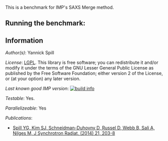This is a benchmark for IMP's SAXS Merge method.

## Running the benchmark:

## Information

_Author(s)_: Yannick Spill

_License_: [LGPL](http://www.gnu.org/licenses/old-licenses/lgpl-2.1.html).
This library is free software; you can redistribute it and/or
modify it under the terms of the GNU Lesser General Public
License as published by the Free Software Foundation; either
version 2 of the License, or (at your option) any later version.

_Last known good IMP version_: [![build info](https://salilab.org/imp/systems/?sysstat=15)](http://salilab.org/imp/systems/)

_Testable_: Yes.

_Parallelizeable_: Yes

_Publications_:
 - [Spill YG, Kim SJ, Schneidman-Duhovny D, Russel D, Webb B, Sali A, Nilges M, J Synchrotron Radiat, (2014) 21, 203-8](http://www.ncbi.nlm.nih.gov/pubmed/24365937)
